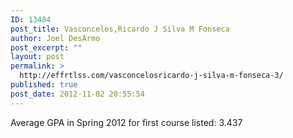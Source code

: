 ```yaml
---
ID: 13484
post_title: Vasconcelos,Ricardo J Silva M Fonseca
author: Joel DesArmo
post_excerpt: ""
layout: post
permalink: >
  http://effrtlss.com/vasconcelosricardo-j-silva-m-fonseca-3/
published: true
post_date: 2012-11-02 20:55:54
---
```

<p>Average GPA in Spring 2012 for first course listed: 3.437</p>